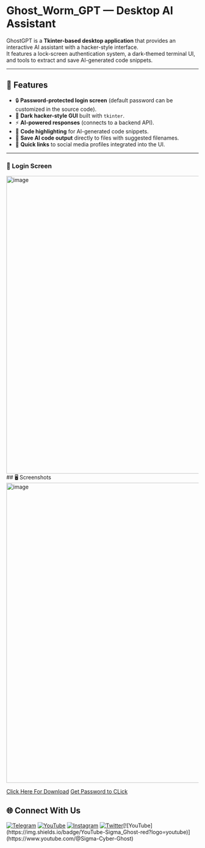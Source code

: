 # Ghost_Worm_GPT — Desktop AI Assistant

GhostGPT is a **Tkinter-based desktop application** that provides an interactive AI assistant with a hacker-style interface.  
It features a lock-screen authentication system, a dark-themed terminal UI, and tools to extract and save AI-generated code snippets.

---

## 🚀 Features
- 🔒 **Password-protected login screen** (default password can be customized in the source code).
- 🎨 **Dark hacker-style GUI** built with `tkinter`.
- ⚡ **AI-powered responses** (connects to a backend API).
- 📜 **Code highlighting** for AI-generated code snippets.
- 💾 **Save AI code output** directly to files with suggested filenames.
- 🔗 **Quick links** to social media profiles integrated into the UI.

---
### 🔐 Login Screen

<img width="1001" height="778" alt="image" src="https://github.com/user-attachments/assets/bc6dfa98-b4a7-466b-84d5-ae25c53e8579" />
## 🖥️ Screenshots

<img width="997" height="784" alt="image" src="https://github.com/user-attachments/assets/fc43f482-87dc-48ae-bc00-f108476b8fea" />

[Click Here For Download](https://github.com/cyber-ghost-hacking/Ghost_Worm_GPT/releases/download/%23GhostGPT/GhostGpt.exe)
[Get Password to CLick](https://t.me/Sigma_Cyber_Ghost)

## 🌐 Connect With Us

[![Telegram](https://img.shields.io/badge/Telegram-Sigma_Ghost-blue?logo=telegram)](https://t.me/Sigma_Cyber_Ghost)  [![YouTube](https://img.shields.io/badge/YouTube-Sigma_Ghost-red?logo=youtube)](https://www.youtube.com/@sigma_ghost_hacking)  [![Instagram](https://img.shields.io/badge/Instagram-Safder_Khan-purple?logo=instagram)](https://www.instagram.com/safderkhan0800_/)  [![Twitter](https://img.shields.io/badge/Twitter-@safderkhan0800_-1DA1F2?logo=twitter)](https://twitter.com/safderkhan0800_)[![YouTube](https://img.shields.io/badge/YouTube-Sigma_Ghost-red?logo=youtube)](https://www.youtube.com/@Sigma-Cyber-Ghost) 
